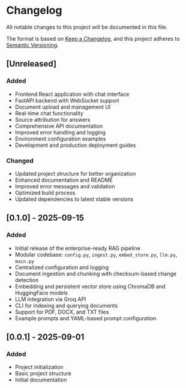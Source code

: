 # Changelog

All notable changes to this project will be documented in this file.

The format is based on [Keep a Changelog](https://keepachangelog.com/en/1.0.0/),
and this project adheres to [Semantic Versioning](https://semver.org/spec/v2.0.0.html).

## [Unreleased]
### Added
- Frontend React application with chat interface
- FastAPI backend with WebSocket support
- Document upload and management UI
- Real-time chat functionality
- Source attribution for answers
- Comprehensive API documentation
- Improved error handling and logging
- Environment configuration examples
- Development and production deployment guides

### Changed
- Updated project structure for better organization
- Enhanced documentation and README
- Improved error messages and validation
- Optimized build process
- Updated dependencies to latest stable versions

## [0.1.0] - 2025-09-15
### Added
- Initial release of the enterprise-ready RAG pipeline
- Modular codebase: `config.py`, `ingest.py`, `embed_store.py`, `llm.py`, `main.py`
- Centralized configuration and logging
- Document ingestion and chunking with checksum-based change detection
- Embedding and persistent vector store using ChromaDB and HuggingFace models
- LLM integration via Groq API
- CLI for indexing and querying documents
- Support for PDF, DOCX, and TXT files
- Example prompts and YAML-based prompt configuration

## [0.0.1] - 2025-09-01
### Added
- Project initialization
- Basic project structure
- Initial documentation
